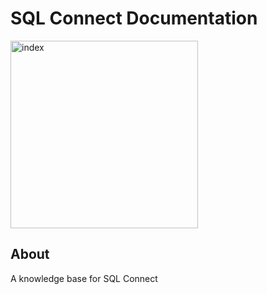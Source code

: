 # SQL Connect Documentation

<img src="docs/img/favicon.ico" alt="index" width="300" height="300"/>

## About
A knowledge base for SQL Connect
